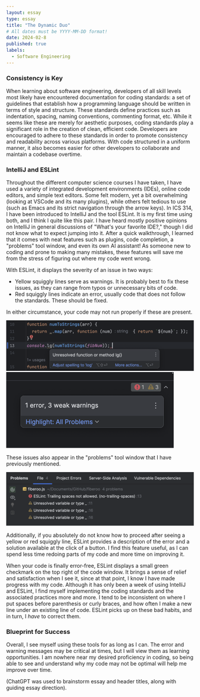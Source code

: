 ```yaml
---
layout: essay
type: essay
title: "The Dynamic Duo"
# All dates must be YYYY-MM-DD format!
date: 2024-02-8
published: true
labels:
  - Software Engineering
---
```


### Consistency is Key
When learning about software engineering, developers of all skill levels most likely have encountered documentation for coding standards: a set of guidelines that establish how a programming language should be written in terms of style and structure. These standards define practices such as indentation, spacing, naming conventions, commenting format, etc. While it seems like these are merely for aesthetic purposes, coding standards play a significant role in the creation of clean, efficient code. Developers are encouraged to adhere to these standards in order to promote consistency and readability across various platforms. With code structured in a uniform manner, it also becomes easier for other developers to collaborate and maintain a codebase overtime. 

### IntelliJ and ESLint
Throughout the different computer science courses I have taken, I have used a variety of integrated development environments (IDEs), online code editors, and simple text editors. Some felt modern, yet a bit overwhelming (looking at VSCode and its many plugins), while others felt tedious to use (such as Emacs and its strict navigation through the arrow keys). In ICS 314, I have been introduced to IntelliJ and the tool ESLint. It is my first time using both, and I think I quite like this pair. I have heard mostly positive opinions on IntelliJ in general discussions of "What's your favorite IDE?," though I did not know what to expect jumping into it. After a quick walkthrough, I learned that it comes with neat features such as plugins, code completion, a "problems" tool window, and even its own AI assistant! As someone new to coding and prone to making many mistakes, these features will save me from the stress of figuring out where my code went wrong.

With ESLint, it displays the severity of an issue in two ways:
- Yellow squiggly lines serve as warnings. It is probably best to fix these issues, as they can range from typos or unnecessary bits of code.
- Red squiggly lines indicate an error, usually code that does not follow the standards. These should be fixed.

In either circumstance, your code may not run properly if these are present.

<div class="text-center p-4">
  <img width="600px" 
       src="../img/the-dynamic-duo/the-dynamic-duo-3.png" 
       class="img-thumbnail" >
    <img width="450px" 
       src="../img/the-dynamic-duo/the-dynamic-duo-1.png" 
       class="img-thumbnail" >
</div>

These issues also appear in the "problems" tool window that I have previously mentioned.

<div class="text-center p-4">
  <img width="600px" 
       src="../img/the-dynamic-duo/the-dynamic-duo-2.png" 
       class="img-thumbnail" >
</div>

Additionally, if you absolutely do not know how to proceed after seeing a yellow or red squiggly line, ESLint provides a description of the error and a solution available at the click of a button. I find this feature useful, as I can spend less time redoing parts of my code and more time on improving it.

When your code is finally error-free, ESLint displays a small green checkmark on the top right of the code window. It brings a sense of relief and satisfaction when I see it, since at that point, I know I have made progress with my code. Although it has only been a week of using IntelliJ and ESLint, I find myself implementing the coding standards and the associated practices more and more. I tend to be inconsistent on where I put spaces before parenthesis or curly braces, and how often I make a new line under an existing line of code. ESLint picks up on these bad habits, and in turn, I *have* to correct them. 

### Blueprint for Success
Overall, I see myself using these tools for as long as I can. The error and warning messages may be critical at times, but I will view them as learning opportunities. I am nowhere near my desired proficiency in coding, so being able to see and understand why my code may not be optimal will help me improve over time.

(ChatGPT was used to brainstorm essay and header titles, along with guiding essay direction).
